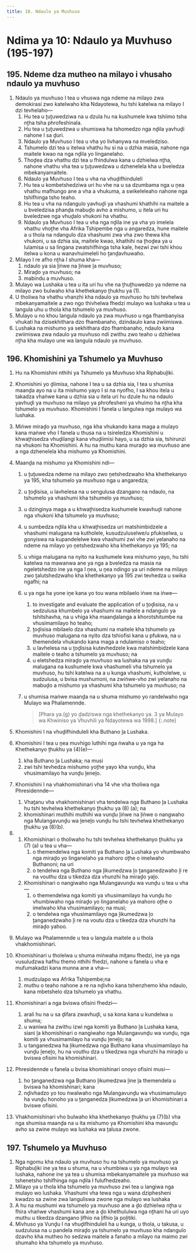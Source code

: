 ```yaml
---
title: 10. Ndaulo ya Muvhuso
---
```


# Ndima ya 10: Ndaulo ya Muvhuso (195-197)

## 195. Ndeme dza mutheo na milayo i vhusaho ndaulo ya muvhuso

1.	Ndaulo ya muvhuso I tea u vhuswa nga ndeme na milayo zwa demokirasi zwo katelwaho kha Ndayotewa, hu tshi katelwa na milayo I dzi tevhelaho—
	1.	Hu tea u ṱuṱuwedziwa na u dzula hu na kushumele kwa tshiimo tsha nṱha tsha phrofeshinala.
	1.	Hu tea u ṱuṱuwedzwa u shumiswa ha tshomedzo nga nḓila yavhuḓi nahone I sa ḓuri.
	1.	Ndaulo ya Muvhuso I tea u vha yo livhanywa na mveledziso.
	1.	Tshumelo dzi tea u itelwa vhathu hu si na u dzhia masia, nahone nga maitele kwao na nga nḓila yo linganelaho.
	1.	Thoḓea dza vhathu dzi tea u fhindulwa kana u dzhielwa nṱha, nahone vhathu vha tea u ṱuṱuwedzwa u dzhenelela kha u bveledza mbekanyamaitele.
	1.	Ndaulo ya Muvhuso I tea u vha na vhuḓifhinduleli
	1.	Hu tea u kombetshedziwa uri hu vhe na u sa dzumbama nga u ṋea vhathu mafhungo ane a vha a vhukuma, a swikeleleaho nahone nga tshifhinga tsho teaho.
	1.	Hu tea u vha na ndangulo yavhuḓi ya vhashumi khathihi na maitele a u bveledzisa phanḓa mabuḓo avho a mishumo, u itela uri hu bveledzwe nga vhuḓalo vhukoni ha vhathu.
	1.	Ndaulo ya Muvhuso I tea u vha nga nḓila ine ya vha yo imelela vhathu vhoṱhe vha Afrika Tshipembe nga u angaredza, hune maitele a u thola na ndangulo dza vhashumi zwa vha zwo thewa kha vhukoni, u sa dzhia sia, maitele kwao, khathihi na ṱhoḓea ya u lulamisa u sa lingana zwatshifhinga tsha kale, hezwi zwi tshi khou itelwa u kona u wanavhuimeleli ho ṱanḓavhuwaho.
2.	Milayo I re afho nṱha I shuma kha—
	1.	ndaulo ya sia ḽiṅwe na ḽiṅwe ḽa muvhuso;
	1.	Miraḓo ya muvhuso; na
	1.	mabindu a muvhuso.
3.	Mulayo wa Lushaka u tea u ita uri hu vhe na ṱhuṱhuwedzo ya ndeme na milayo zwo bulwaho kha khethekanyo ṱhukhu ya (1).
4.	U tholiwa ha vhathu vhanzhi kha ndaulo ya muvhuso hu tshi tevhelwa mbekanyamaitele a zwo ngo thivhelwa fhedzi mulayo wa lushaka u tea u langula uhu u thola kha tshumelo ya muvhuso.
5.	Mulayo u no khou langula ndaulo ya zwa muvhuso u nga fhambanyisa vhukati ha dzisekhithara dzo fhambanaho, dzindaulo kana zwiimiswa.
6.	Lushaka na mishumo ya sekhithara dzo fhambanaho, ndaulo kana zwiimiswa zwa ndaulo ya muvhuso ndi zwithu zwo teaho u dzhielwa nṱha kha mulayo une wa langula ndaulo ya muvhuso.

## 196. Khomishini ya Tshumelo ya Muvhuso

1.	Hu na Khomishini nthihi ya Tshumelo ya Muvhuso kha Riphabuḽiki.
2.	Khomishini yo ḓiimisa, nahone I tea u sa dzhia sia, I tea u shumisa maanḓa ayo na u ita mishumo yayo I si na nyofho, I sa khou itela u takadza vhaṅwe kana u dzhia sia u itela uri hu dzule hu na ndaulo yavhuḓi ya muvhuso na milayo ya phrofesheni ya vhuimo ha nṱha kha tshumelo ya muvhuso. Khomishini I fanela u langulwa nga mulayo wa lushaka.
3.	Miṅwe miraḓo ya muvhuso, nga kha vhukando kana maga a mulayo kana maṅwe vho I fanela u thusa na u tsireledza Khomishini u khwaṱhisedza vhuḓilangi kana vhuḓiimisi hayo, u sa dzhia sia, tshirunzi na vhukoni ha Khomishini. A hu na muthu kana muraḓo wa muvhuso ane a nga dzhenelela kha mishumo ya Khomishini.
4.	Maanḓa na mishumo ya Khomishini ndi—
	1.	u ṱuṱuwedza ndeme na milayo zwo ṋetshedzwaho kha khethekanyo ya 195, kha tshumelo ya muvhuso nga u angaredza;
	1.	u ṱoḓisisa, u lavhelesa na u sengulusa dzangano na ndaulo, na tshumelo ya vhashumi kha tshumelo ya muvhuso;
	1.	u dzinginya maga a u khwaṱhisedza kushumele kwavhuḓi nahone nga vhukoni kha tshumelo ya muvhuso;
	1.	u sumbedza nḓila kha u khwaṱhisedza uri matshimbidzele a vhashumi malugana na kutholele, kusudzuluselwe/u pfukiselwa, u gonyiswa na kupandelelwe kwa vhashumi zwi vhe zwi yelanaho na ndeme na milayo yo ṋetshedzwaho kha khethekanyo ya 195; na
	1.	u vhiga malugana na nyito na kushumele kwa mishumo yayo, hu tshi katelwa na mawanwa ane ya nga a bveledza na masia na ngeletshedzo ine ya nga I ṋea, u ṋea ndingo ya uri ndeme na milayo zwo ṱalutshedzwaho kha khethekanyo ya 195 zwi tevhedza u swika ngafhi; na
	1.	u ya nga ha yone iṋe kana yo tou wana mbilaelo iṅwe na iṅwe—
		1.	to investigate and evaluate the application of u ṱoḓisisa, na u sedzulusa khumbelo ya vhashumi na maitele a ndangulo ya tshitshavha, na u vhiga kha maanḓalanga a khorotshitumbe na vhusimamilayo ho teaho;
		1.	ṱoḓisisa mbilaelo dza vhashumi na maitele kha tshumelo ya muvhuso malugana na nyito dza tshiofisi kana u pfukwa, na u themendela vhukando kana maga a ndulamiso o teaho;
		1.	u lavhelesa na u ṱoḓisisa kutevhedzele kwa matshimbidzele kana maitele o teaho a tshumelo ya muvhuso; na
		1.	u eletshedza miraḓo ya muvhuso wa lushaka na ya vunḓu malugana na kushumele kwa vhashumeli vha tshumelo ya muvhuso, hu tshi katelwa na a u kunga vhashumi, kutholelwe, u sudzulusa, u bvisa mushumoni, na zwiṅwe-vho zwi yelanaho na mabuḓo a mishumo ya vhashumi kha tshumelo ya muvhuso; na
	1.	u shumisa maṅwe maanḓa na u shuma mishumo yo randelwaho nga Mulayo wa Phalamennde.

		> [Phara ya.(g) yo ḓadziswa nga khethekanyo ya. 3 ya Mulayo wa Khwiniso ya Vhuvhili ya Ndayotewa wa 1998.]
		{:.note}

5.	Khomishini I na vhuḓifhinduleli kha Buthano ḽa Lushaka.
6.	Khomishini I tea u ṋea muvhigo luthihi nga ṅwaha u ya nga ha Khethekanyo ṱhukhu ya (4)(e)—
	1.	kha Buthano ḽa Lushaka; na musi
	1.	zwi tshi tevhedza mishumo yoṱhe yayo kha vunḓu, kha vhusimamilayo ha vunḓu ḽeneḽo.
7.	Khomishini I na vhakhomishinari vha 14 vhe vha tholiwa nga Phresidennde—
	1.	Vhaṱanu vha vhakhomishinari vha tendelwa nga Buthano ḽa Lushaka hu tshi tevhelwa khethekanyo ṱhukhu ya (8) (a); na
	1.	khomishinari muthihi muthihi wa vunḓu ḽiṅwe na ḽiṅwe o nangwaho nga Mulangavunḓu wa ḽeneḽo vunḓu hu tshi tevhelwa khethekanyo ṱhukhu ya (8)(b).
8.	
	1.	Khomishinari o tholiwaho hu tshi tevhelwa khethekanyo ṱhukhu ya (7)    (a) u tea u vha—
		1.	o themendelwa nga komiti ya Buthano ḽa Lushaka yo vhumbwaho nga miraḓo yo linganelaho ya mahoro oṱhe o imelwaho Buthanoni; na uri
		1.	o tendelwa nga Buthano nga ḽikumedzwa ḽo ṱanganedzwaho ḽi re na vouthu dza u tikedza dza vhunzhi ha miraḓo yaḽo.
	1.	Khomishinari o nangiwaho nga Mulangavunḓu wa vunḓu u tea u vha—
		1.	o themendelwa nga komiti ya vhusimamilayo ha vunḓu ho vhumbiwaho nga miraḓo yo linganelaho ya mahoro oṱhe o imelwaho kha vhusimamilayo; na musi;
		1.	o tendelwa nga vhusimamilayo nga ḽikumedzwa ḽo ṱanganedzwaho ḽi re na voutu dza u tikedza dza vhunzhi ha miraḓo yahoo.
9.	Mulayo wa Phalamennde u tea u langula maitele a u thola vhakhomishinari.
10.	Khomishinari u tholelwa u shuma miṅwaha miṱanu fhedzi, ine ya nga vusuludzwa hafhu themo nthihi fhedzi, nahone u fanela u vha e mufumakadzi kana munna ane a vha—
	1.	mudzulapo wa Afrika Tshipembe;na
	1.	muthu o teaho nahone a re na nḓivho kana tshenzhemo kha ndaulo, kana mbetshelo dza tshumelo ya vhathu.
11.	Khomishinari a nga bviswa ofisini fhedzi—
	1.	arali hu na u sa ḓifara zwavhuḓi, u sa kona kana u kundelwa u shuma;
	1.	u waniwa ha zwithu izwi nga komiti ya Buthano ḽa Lushaka kana, siani ḽa khomishinari o nangiwaho nga Mulangavunḓu wa vunḓu, nga komiti ya vhusimamilayo ha vunḓu ḽeneḽo; na
	1.	u tanganedzwa ha ḽikumedzwa nga Buthano kana vhusimamilayo ha vunḓu    ḽeneḽo, hu na vouthu dza u tikedzwa nga vhunzhi ha miraḓo u bviswa ofisini ha khomishinari.
12.	Phresidennde u fanela u bvisa khomishinari onoyo ofisini musi—
	1.	ho ṱanganedzwa nga Buthano ḽikumedzwa ḽine ḽa themendela u bviswa ha khomishinari; kana
	1.	nḓivhadzo yo tou ṅwalwaho nga Mulangavunḓu wa vhusimamulayo ha vunḓu honoho ya u ṱanganedza ḽikumedzwa ḽa uri khomishinari a bviswe ofisini.
13.	Vhakhomishinari vho bulwaho kha khethekanyo ṱhukhu ya (7)(b) vha nga shumisa maanḓa na u ita mishumo ya Khomishini kha mavunḓu avho sa zwine mulayo wa lushaka wa ṱalusa zwone.

## 197. Tshumelo ya Muvhuso

1.	Nga ngomu kha ndaulo ya muvhuso hu na tshumelo ya muvhuso ya Riphabuḽiki ine ya tea u shuma, na u vhumbiwa u ya nga mulayo wa lushaka, nahone ine ya tea u shumisa mbekanyamaitele ya muvhuso wa tshenetsho tshifhinga nga nḓila I fulufhedzeaho.
2.	Milayo ya u thola kha tshumelo ya muvhuso zwi tea u langiwa nga mulayo wo lushaka. Vhashumi vha tewa nga u wana dziphesheni kwadzo sa zwine zwa languliswa zwone nga mulayo wa lushaka
3.	A hu na mushumi wa tshumelo ya muvhuso ane a ḓo dzhielwa nṱha u fhira vhaṅwe vhashumi kana ane a ḓo khethululwa nga nṱhani ha uri uyo muthu u tikedza dzangano ḽifhio na ḽifhio ḽa poḽitiki.
4.	Mivhuso ya Vunḓu I na vhuḓifhinduleli ha u kunga, u thola, u takusa, u sudzulusa na u pandela miraḓo ya tshumelo ya muvhuso kha ndangulo dzavho kha mutheo ho sedzwa maitele a fanaho a milayo na maimo zwi shumaho kha tshumelo ya muvhuso.